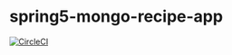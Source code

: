 # spring5-mongo-recipe-app

[![CircleCI](https://circleci.com/gh/AlexVak/spring5-mongo-recipe-app/tree/master.svg?style=svg)](https://circleci.com/gh/AlexVak/spring5-mongo-recipe-app/tree/master)